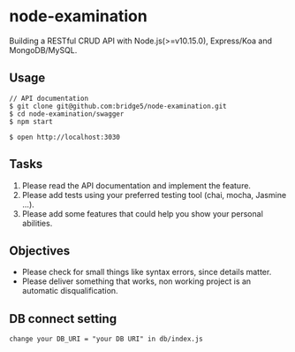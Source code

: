 # node-examination

Building a RESTful CRUD API with Node.js(>=v10.15.0), Express/Koa and MongoDB/MySQL.

## Usage

```
// API documentation
$ git clone git@github.com:bridge5/node-examination.git
$ cd node-examination/swagger
$ npm start

$ open http://localhost:3030
```

## Tasks

1. Please read the API documentation and implement the feature.
2. Please add tests using your preferred testing tool (chai, mocha, Jasmine ...).
3. Please add some features that could help you show your personal abilities.

## Objectives

- Please check for small things like syntax errors, since details matter.
- Please deliver something that works, non working project is an automatic disqualification.

## DB connect setting 

```
change your DB_URI = "your DB URI" in db/index.js
```